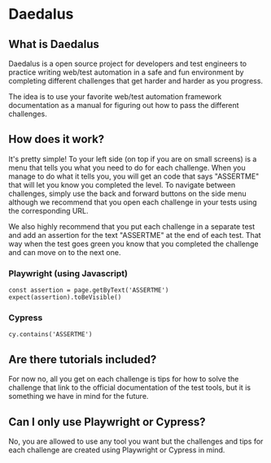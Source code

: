 # Daedalus

## What is Daedalus

Daedalus is a open source project for developers and test engineers to practice writing web/test automation in a safe and fun environment by completing different challenges that get harder and harder as you progress.

The idea is to use your favorite web/test automation framework documentation as a manual for figuring out how to pass the different challenges.

## How does it work?

It's pretty simple! To your left side (on top if you are on small screens) is a menu that tells you what you need to do for each challenge. When you manage to do what it tells you, you will get an code that says "ASSERTME" that will let you know you completed the level. To navigate between challenges, simply use the back and forward buttons on the side menu although we recommend that you open each challenge in your tests using the corresponding URL.

We also highly recommend that you put each challenge in a separate test and add an assertion for the text "ASSERTME" at the end of each test. That way when the test goes green you know that you completed the challenge and can move on to the next one.

### Playwright (using Javascript)

```
const assertion = page.getByText('ASSERTME')
expect(assertion).toBeVisible()
```

### Cypress

```
cy.contains('ASSERTME')
```

## Are there tutorials included?

For now no, all you get on each challenge is tips for how to solve the challenge that link to the official documentation of the test tools, but it is something we have in mind for the future.

## Can I only use Playwright or Cypress?

No, you are allowed to use any tool you want but the challenges and tips for each challenge are created using Playwright or Cypress in mind.
